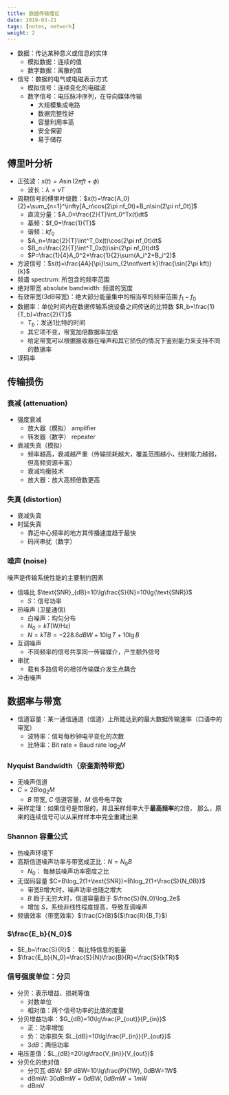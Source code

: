 ```yaml
---
title: 数据传输理论
date: 2019-03-21
tags: [notes, network]
weight: 2
---
```


* 数据：传达某种意义或信息的实体
  * 模拟数据：连续的值
  * 数字数据：离散的值
* 信号：数据的电气或电磁表示方式
  * 模拟信号：连续变化的电磁波
  * 数字信号：电压脉冲序列，在导向媒体传输
    * 大规模集成电路
    * 数据完整性好
    * 容量利用率高
    * 安全保密
    * 易于储存

## 傅里叶分析

* 正弦波：$s(t)=A\sin(2\pi ft+\phi)$
  * 波长：$\lambda=vT$
* 周期信号的傅里叶级数：$x(t)=\frac{A_0}{2}+\sum_{n=1}^\infty[A_n\cos(2\pi nf_0t)+B_n\sin(2\pi nf_0t)]$
  * 直流分量：$A_0=\frac{2}{T}\int_0^Tx(t)dt$
  * 基频：$f_0=\frac{1}{T}$
  * 谐频：$kf_0$
  * $A_n=\frac{2}{T}\int^T_0x(t)\cos(2\pi nf_0t)dt$
  * $B_n=\frac{2}{T}\int^T_0x(t)\sin(2\pi nf_0t)dt$
  * $P=\frac{1}{4}A_0^2+\frac{1}{2}\sum(A_i^2+B_i^2)$
* 方波信号：$s(t)=\frac{4A}{\pi}\sum_{2\not\vert k}\frac{\sin(2\pi kft)}{k}$
* 频谱 spectrum: 所包含的频率范围
* 绝对带宽 absolute bandwidth: 频谱的宽度
* 有效带宽(3dB带宽)：绝大部分能量集中的相当窄的频带范围 $f_1-f_0$
* 数据率：单位时间内在数据传输系统设备之间传送的比特数 $R_b=\frac{1}{T_b}=\frac{2}{T}$
  * $T_b$：发送1比特的时间
  * 其它项不变，带宽加倍数据率加倍
  * 给定带宽可以根据接收器在噪声和其它损伤的情况下鉴别能力来支持不同的数据率
* 误码率

## 传输损伤

### 衰减 (attenuation)

* 强度衰减
  * 放大器（模拟） amplifier
  * 转发器（数字） repeater
* 衰减失真（模拟）
  * 频率越高，衰减越严重（传输损耗越大，覆盖范围越小，绕射能力越弱，但高频资源丰富）
  * 衰减均衡技术
  * 放大器：放大高频倍数更高

### 失真 (distortion)

* 衰减失真
* 时延失真
  * 靠近中心频率的地方其传播速度趋于最快
  * 码间串扰（数字）

### 噪声 (noise)

噪声是传输系统性能的主要制约因素

* 信噪比 $\text{SNR}_{dB}=10\lg\frac{S}{N}=10\lg(\text{SNR})$
  * $S$：信号功率
* 热噪声 (卫星通信)
  * 白噪声：均匀分布
  * $N_0=kT$(W/Hz)
  * $N=kTB=-228.6dBW+10\lg T+10\lg B$
* 互调噪声
  * 不同频率的信号共享同一传输媒介，产生额外信号
* 串扰
  * 载有多路信号的相邻传输媒介发生点耦合
* 冲击噪声

## 数据率与带宽

* 信道容量：某一通信通道（信道）上所能达到的最大数据传输速率（口语中的带宽）
  * 波特率：信号每秒钟电平变化的次数
  * 比特率：Bit rate = Baud rate $\log_2M$

### Nyquist Bandwidth（奈奎斯特带宽）

* 无噪声信道
* $C=2B\log_2M$
  * $B$ 带宽, $C$ 信道容量，$M$ 信号电平数
* 采样定理：如果信号是带限的，并且采样频率大于**最高频率**的2倍， 那么，原来的连续信号可以从采样样本中完全重建出来

### Shannon 容量公式

* 热噪声环境下
* 高斯信道噪声功率与带宽成正比：$N=N_0B$
  * $N_0$： 每赫兹噪声功率密度之比
* 无误码容量 $C=B\log_2(1+\text{SNR})=B\log_2(1+\frac{S}{N_0B})$
  * 带宽B增大时，噪声功率也随之增大
  * $B$ 趋于无穷大时，信道容量趋于 $\frac{S}{N_0}\log_2e$
  * 增加 $S$，系统非线性程度提高，导致互调噪声
* 频谱效率（带宽效率）$\frac{C}{B}$($\frac{R}{B_T}$)

### $\frac{E_b}{N_0}$

* $E_b=\frac{S}{R}$： 每比特信息的能量
* $\frac{E_b}{N_0}=\frac{S}{N}\frac{B}{R}=\frac{S}{kTR}$

### 信号强度单位：分贝

* 分贝：表示增益、损耗等值
  * 对数单位
  * 相对值：两个信号功率的比值的度量
* 分贝增益功率：$G_{dB}=10\lg\frac{P_{out}}{P_{in}}$
  * 正：功率增加
  * 负：功率损失 $L_{dB}=10\lg\frac{P_{in}}{P_{out}}$
  * $3dB$：两倍功率
* 电压差值：$L_{dB}=20\lg\frac{V_{in}}{V_{out}}$
* 分贝化的绝对值
  * 分贝瓦 dBW: $P dBW=10\lg\frac{P}{1W}, 0dBW=1W$
  * dBmW: $30dBmW = 0dBW, 0dBmW=1mW$
  * dBmV
